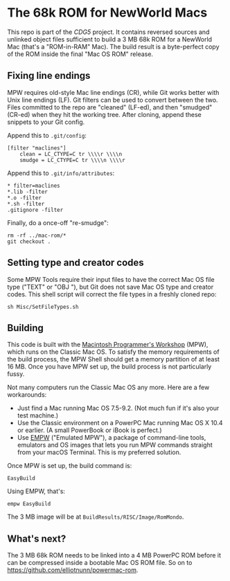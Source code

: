 The 68k ROM for NewWorld Macs
=============================
This repo is part of the *CDG5* project. It contains reversed sources and unlinked object files sufficient to build a 3 MB 68k ROM for a NewWorld Mac (that's a "ROM-in-RAM" Mac). The build result is a byte-perfect copy of the ROM inside the final "Mac OS ROM" release.

Fixing line endings
-------------------

MPW requires old-style Mac line endings (CR), while Git works better with Unix line endings (LF). Git filters can be used to convert between the two. Files committed to the repo are "cleaned" (LF-ed), and then "smudged" (CR-ed) when they hit the working tree. After cloning, append these snippets to your Git config.

Append this to `.git/config`:

	[filter "maclines"]
		clean = LC_CTYPE=C tr \\\\r \\\\n
		smudge = LC_CTYPE=C tr \\\\n \\\\r

Append this to `.git/info/attributes`:

	* filter=maclines
	*.lib -filter
	*.o -filter
	*.sh -filter
	.gitignore -filter

Finally, do a once-off "re-smudge":

	rm -rf ../mac-rom/*
	git checkout .

Setting type and creator codes
------------------------------

Some MPW Tools require their input files to have the correct Mac OS file type ("TEXT" or "OBJ "), but Git does not save Mac OS type and creator codes. This shell script will correct the file types in a freshly cloned repo:

	sh Misc/SetFileTypes.sh

Building
--------
This code is built with the [Macintosh Programmer's Workshop](https://en.wikipedia.org/wiki/Macintosh_Programmer%27s_Workshop) (MPW), which runs on the Classic Mac OS. To satisfy the memory requirements of the build process, the MPW Shell should get a memory partition of at least 16 MB. Once you have MPW set up, the build process is not particularly fussy.

Not many computers run the Classic Mac OS any more. Here are a few workarounds:

* Just find a Mac running Mac OS 7.5-9.2. (Not much fun if it's also your test machine.)
* Use the Classic environment on a PowerPC Mac running Mac OS X 10.4 or earlier. (A small PowerBook or iBook is perfect.)
* Use [EMPW](https://github.com/elliotnunn/empw) ("Emulated MPW"), a package of command-line tools, emulators and OS images that lets you run MPW commands straight from your macOS Terminal. This is my preferred solution.

Once MPW is set up, the build command is:

	EasyBuild

Using EMPW, that's:

	empw EasyBuild

The 3 MB image will be at `BuildResults/RISC/Image/RomMondo`.

What's next?
------------
The 3 MB 68k ROM needs to be linked into a 4 MB PowerPC ROM before it can be compressed inside a bootable Mac OS ROM file. So on to <https://github.com/elliotnunn/powermac-rom>.
